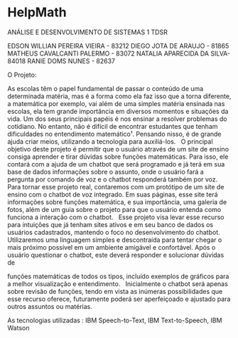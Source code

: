 # HelpMath
ANÁLISE E DESENVOLVIMENTO DE SISTEMAS
1 TDSR

EDSON WILLIAN PEREIRA VIEIRA - 83212
DIEGO JOTA DE ARAUJO - 81865
MATHEUS CAVALCANTI PALERMO - 83072
NATALIA APARECIDA DA SILVA- 84018
RANIE DOMS NUNES - 82637

O Projeto:

As escolas têm o papel fundamental de passar o conteúdo de uma
determinada matéria, mas é a forma como ela faz isso que a torna diferente, a
matemática por exemplo, vai além de uma simples matéria ensinada nas
escolas, ela tem grande importância em diversos momentos e situações da
vida. Um dos seus principais papéis é nos ensinar a resolver problemas do
cotidiano. No entanto, não é difícil de encontrar estudantes que tenham
dificuldades no entendimento matemático¹. Pensando nisso, é de grande ajuda
criar meios, utilizando a tecnologia para auxiliá-los.
 
O principal objetivo deste projeto é permitir que o usuário através de um
site de ensino consiga aprender e tirar dúvidas sobre funções matemáticas.
Para isso, ele contará com a ajuda de um chatbot que será programado e já
terá em sua base de dados informações sobre o assunto, onde o usuário fará a
pergunta por comando de voz e o chatbot responderá também por voz.
 
Para tornar esse projeto real, contaremos com um protótipo de um site
de ensino com o chatbot de voz integrado. Em suas páginas, esse site terá
informações sobre funções matemática, e sua importância, uma galeria de
fotos, além de um guia sobre o projeto para que o usuário entenda como
funciona a interação com o chatbot.
 
Esse projeto visa levar esse recurso para intuições que já tenham sites
ativos e em seu banco de dados os usuários cadastrados, mantendo o foco no
desenvolvimento do chatbot.
 
Utilizaremos uma linguagem simples e descontraída para tentar chegar
o mais próximo possível em um ambiente amigável e confortável. Após o
usuário questionar o chatbot, este deverá responder e solucionar dúvidas de

funções matemáticas de todos os tipos, incluído exemplos de gráficos para a
melhor visualização e entendimento.
 
Inicialmente o chatbot será apenas sobre revisão de funções, tendo em
vista as inúmeras possibilidades que esse recurso oferece, futuramente poderá
ser aperfeiçoado e ajustado para outros assuntos ou matérias. 

As tecnologias utilizadas :
IBM Speech-to-Text, IBM Text-to-Speech, IBM Watson
